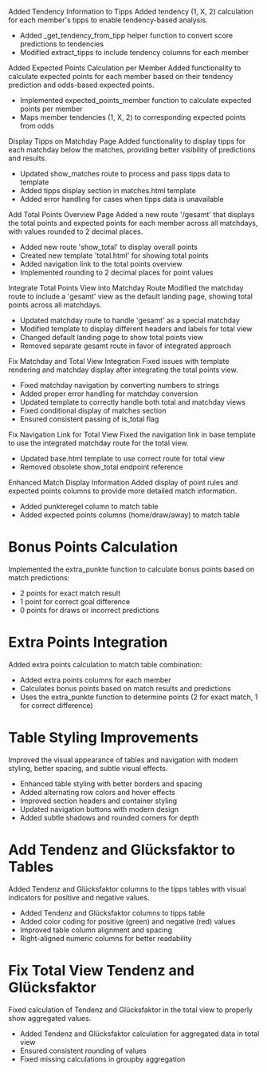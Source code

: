 Added Tendency Information to Tipps
Added tendency (1, X, 2) calculation for each member's tipps to enable tendency-based analysis.

- Added _get_tendency_from_tipp helper function to convert score predictions to tendencies
- Modified extract_tipps to include tendency columns for each member 

Added Expected Points Calculation per Member
Added functionality to calculate expected points for each member based on their tendency prediction and odds-based expected points.

- Implemented expected_points_member function to calculate expected points per member
- Maps member tendencies (1, X, 2) to corresponding expected points from odds 

Display Tipps on Matchday Page
Added functionality to display tipps for each matchday below the matches, providing better visibility of predictions and results.

- Updated show_matches route to process and pass tipps data to template
- Added tipps display section in matches.html template
- Added error handling for cases when tipps data is unavailable 

Add Total Points Overview Page
Added a new route '/gesamt' that displays the total points and expected points for each member across all matchdays, with values rounded to 2 decimal places.

- Added new route 'show_total' to display overall points
- Created new template 'total.html' for showing total points
- Added navigation link to the total points overview
- Implemented rounding to 2 decimal places for point values 

Integrate Total Points View into Matchday Route
Modified the matchday route to include a 'gesamt' view as the default landing page, showing total points across all matchdays.

- Updated matchday route to handle 'gesamt' as a special matchday
- Modified template to display different headers and labels for total view
- Changed default landing page to show total points view
- Removed separate gesamt route in favor of integrated approach 

Fix Matchday and Total View Integration
Fixed issues with template rendering and matchday display after integrating the total points view.

- Fixed matchday navigation by converting numbers to strings
- Added proper error handling for matchday conversion
- Updated template to correctly handle both total and matchday views
- Fixed conditional display of matches section
- Ensured consistent passing of is_total flag 

Fix Navigation Link for Total View
Fixed the navigation link in base template to use the integrated matchday route for the total view.

- Updated base.html template to use correct route for total view
- Removed obsolete show_total endpoint reference 

Enhanced Match Display Information
Added display of point rules and expected points columns to provide more detailed match information.

- Added punkteregel column to match table
- Added expected points columns (home/draw/away) to match table 

# Bonus Points Calculation

Implemented the extra_punkte function to calculate bonus points based on match predictions:
- 2 points for exact match result
- 1 point for correct goal difference
- 0 points for draws or incorrect predictions 

# Extra Points Integration

Added extra points calculation to match table combination:
- Added extra points columns for each member
- Calculates bonus points based on match results and predictions
- Uses the extra_punkte function to determine points (2 for exact match, 1 for correct difference) 

# Table Styling Improvements
Improved the visual appearance of tables and navigation with modern styling, better spacing, and subtle visual effects.

- Enhanced table styling with better borders and spacing
- Added alternating row colors and hover effects
- Improved section headers and container styling
- Updated navigation buttons with modern design
- Added subtle shadows and rounded corners for depth 

# Add Tendenz and Glücksfaktor to Tables
Added Tendenz and Glücksfaktor columns to the tipps tables with visual indicators for positive and negative values.

- Added Tendenz and Glücksfaktor columns to tipps table
- Added color coding for positive (green) and negative (red) values
- Improved table column alignment and spacing
- Right-aligned numeric columns for better readability 

# Fix Total View Tendenz and Glücksfaktor
Fixed calculation of Tendenz and Glücksfaktor in the total view to properly show aggregated values.

- Added Tendenz and Glücksfaktor calculation for aggregated data in total view
- Ensured consistent rounding of values
- Fixed missing calculations in groupby aggregation 